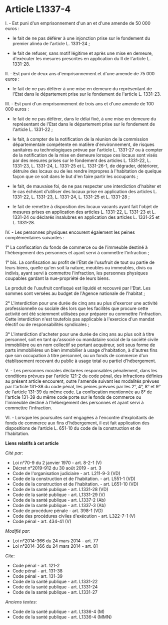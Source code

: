 # Article L1337-4

I. - Est puni d'un emprisonnement d'un an et d'une amende de 50 000 euros :

- le fait de ne pas déférer à une injonction prise sur le fondement du premier alinéa de l'article L. 1331-24 ;

- le fait de refuser, sans motif légitime et après une mise en demeure, d'exécuter les mesures prescrites en application du
II de l'article L. 1331-28. 

II. - Est puni de deux ans d'emprisonnement et d'une amende de 75 000 euros :

- le fait de ne pas déférer à une mise en demeure du représentant de l'Etat dans le département prise sur le fondement de
l'article L. 1331-23. 

III. - Est puni d'un emprisonnement de trois ans et d'une amende de 100 000 euros :

- le fait de ne pas déférer, dans le délai fixé, à une mise en demeure du représentant de l'Etat dans le département prise
sur le fondement de l'article L. 1331-22 ;

- le fait, à compter de la notification de la réunion de la commission départementale compétente en matière d'environnement,
de risques sanitaires ou technologiques prévue par l'article L. 1331-27 ou à compter de la notification de la mise en demeure
lorsque ces locaux sont visés par des mesures prises sur le fondement des articles L. 1331-22, L. 1331-23, L. 1331-24, L.
1331-25 et L. 1331-26-1, de dégrader, détériorer, détruire des locaux ou de les rendre impropres à l'habitation de quelque
façon que ce soit dans le but d'en faire partir les occupants ;

- le fait, de mauvaise foi, de ne pas respecter une interdiction d'habiter et le cas échéant d'utiliser des locaux prise en
application des articles L. 1331-22, L. 1331-23, L. 1331-24, L. 1331-25 et L. 1331-28 ;

- le fait de remettre à disposition des locaux vacants ayant fait l'objet de mesures prises en application des articles L.
1331-22, L. 1331-23 et L. 1331-24 ou déclarés insalubres en application des articles L. 1331-25 et L. 1331-28. 

IV. - Les personnes physiques encourent également les peines complémentaires suivantes : 

1° La confiscation du fonds de commerce ou de l'immeuble destiné à l'hébergement des personnes et ayant servi à commettre
l'infraction ; 

1° bis. La confiscation au profit de l'Etat de l'usufruit de tout ou partie de leurs biens, quelle qu'en soit la nature,
meubles ou immeubles, divis ou indivis, ayant servi à commettre l'infraction, les personnes physiques coupables gardant la
nue-propriété de leurs biens.

Le produit de l'usufruit confisqué est liquidé et recouvré par l'Etat. Les sommes sont versées au budget de l'Agence
nationale de l'habitat ;

2° L'interdiction pour une durée de cinq ans au plus d'exercer une activité professionnelle ou sociale dès lors que les
facilités que procure cette activité ont été sciemment utilisées pour préparer ou commettre l'infraction. Cette interdiction
n'est toutefois pas applicable à l'exercice d'un mandat électif ou de responsabilités syndicales ;

3° L'interdiction d'acheter pour une durée de cinq ans au plus soit à titre personnel, soit en tant qu'associé ou mandataire
social de la société civile immobilière ou en nom collectif se portant acquéreur, soit sous forme de parts immobilières un
bien immobilier à usage d'habitation, à d'autres fins que son occupation à titre personnel, ou un fonds de commerce d'un
établissement recevant du public à usage total ou partiel d'hébergement. 

V. - Les personnes morales déclarées responsables pénalement, dans les conditions prévues par l'article 121-2 du code pénal,
des infractions définies au présent article encourent, outre l'amende suivant les modalités prévues par l'article 131-38 du
code pénal, les peines prévues par les 2°, 4°, 8° et 9° de l'article 131-39 du même code. La confiscation mentionnée au 8° de
l'article 131-39 du même code porte sur le fonds de commerce ou l'immeuble destiné à l'hébergement des personnes et ayant
servi à commettre l'infraction. 

VI. - Lorsque les poursuites sont engagées à l'encontre d'exploitants de fonds de commerce aux fins d'hébergement, il est
fait application des dispositions de l'article L. 651-10 du code de la construction et de l'habitation.

**Liens relatifs à cet article**

_Cité par_:

  - Loi n°70-9 du 2 janvier 1970 - art. 8-2-1 (V)
  - Décret n°2019-912 du 30 août 2019 - art. 3
  - Code de l'organisation judiciaire - art. L211-9-3  (VD)
  - Code de la construction et de l'habitation. - art. L551-1 (VD)
  - Code de la construction et de l'habitation. - art. L651-10 (VD)
  - Code de la santé publique - art. L1331-28 (VD)
  - Code de la santé publique - art. L1331-29 (V)
  - Code de la santé publique - art. L1337-2 (Ab)
  - Code de la santé publique - art. L1337-3 (Ab)
  - Code de procédure pénale - art. 398-1 (VD)
  - Code des procédures civiles d'exécution - art. L322-7-1 (V)
  - Code pénal - art. 434-41 (V)

_Modifié par_:

  - Loi n°2014-366 du 24 mars 2014 - art. 77
  - Loi n°2014-366 du 24 mars 2014 - art. 81

_Cite_:

  - Code pénal - art. 121-2
  - Code pénal - art. 131-38
  - Code pénal - art. 131-39
  - Code de la santé publique - art. L1331-22
  - Code de la santé publique - art. L1331-24
  - Code de la santé publique - art. L1331-27

_Anciens textes_:

  - Code de la santé publique - art. L1336-4 (M)
  - Code de la santé publique - art. L1336-4 (MMN)
